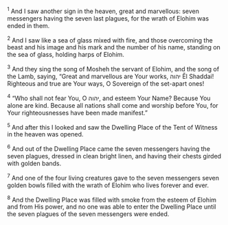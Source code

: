 <sup>1</sup> And I saw another sign in the heaven, great and marvellous: seven messengers having the seven last plagues, for the wrath of Elohim was ended in them.

<sup>2</sup> And I saw like a sea of glass mixed with fire, and those overcoming the beast and his image and his mark and the number of his name, standing on the sea of glass, holding harps of Elohim.

<sup>3</sup> And they sing the song of Mosheh the servant of Elohim, and the song of the Lamb, saying, “Great and marvellous are Your works, יהוה Ĕl Shaddai! Righteous and true are Your ways, O Sovereign of the set-apart ones!

<sup>4</sup> “Who shall not fear You, O יהוה, and esteem Your Name? Because You alone are kind. Because all nations shall come and worship before You, for Your righteousnesses have been made manifest.”

<sup>5</sup> And after this I looked and saw the Dwelling Place of the Tent of Witness in the heaven was opened.

<sup>6</sup> And out of the Dwelling Place came the seven messengers having the seven plagues, dressed in clean bright linen, and having their chests girded with golden bands.

<sup>7</sup> And one of the four living creatures gave to the seven messengers seven golden bowls filled with the wrath of Elohim who lives forever and ever.

<sup>8</sup> And the Dwelling Place was filled with smoke from the esteem of Elohim and from His power, and no one was able to enter the Dwelling Place until the seven plagues of the seven messengers were ended.

